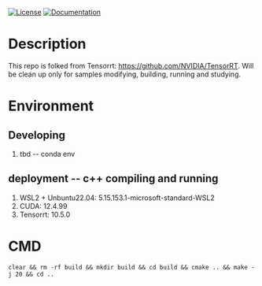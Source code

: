 [![License](https://img.shields.io/badge/License-Apache%202.0-blue.svg)](https://opensource.org/licenses/Apache-2.0) [![Documentation](https://img.shields.io/badge/TensorRT-documentation-brightgreen.svg)](https://docs.nvidia.com/deeplearning/sdk/tensorrt-developer-guide/index.html)

# Description
This repo is folked from Tensorrt: https://github.com/NVIDIA/TensorRT.
Will be clean up only for samples modifying, building, running and studying.

# Environment
## Developing
1. tbd -- conda env
## deployment -- c++ compiling and running
1. WSL2 + Unbuntu22.04: 5.15.153.1-microsoft-standard-WSL2
2. CUDA: 12.4.99
3. Tensorrt: 10.5.0

# CMD
```
clear && rm -rf build && mkdir build && cd build && cmake .. && make -j 20 && cd ..
```
